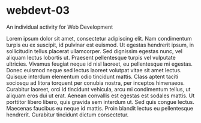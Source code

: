 # webdevt-03
An individual activity for Web Development


Lorem ipsum dolor sit amet, consectetur adipiscing elit. Nam condimentum turpis eu ex suscipit, id pulvinar est euismod. Ut egestas hendrerit ipsum, in sollicitudin tellus placerat ullamcorper. Sed dignissim egestas nunc, vel aliquam lectus lobortis ut. Praesent pellentesque turpis vel vulputate ultricies. Vivamus feugiat neque id nisl laoreet, eu pellentesque mi egestas. Donec euismod neque sed lectus laoreet volutpat vitae sit amet lectus. Quisque interdum elementum odio tincidunt mattis. Class aptent taciti sociosqu ad litora torquent per conubia nostra, per inceptos himenaeos. Curabitur laoreet, orci id tincidunt vehicula, arcu mi condimentum tellus, ut aliquam eros dui ut erat. Aenean convallis est egestas est sodales mattis. Ut porttitor libero libero, quis gravida sem interdum ut. Sed quis congue lectus. Maecenas faucibus eu neque id mattis. Proin blandit lectus eu pellentesque hendrerit. Curabitur tincidunt dictum consectetur.